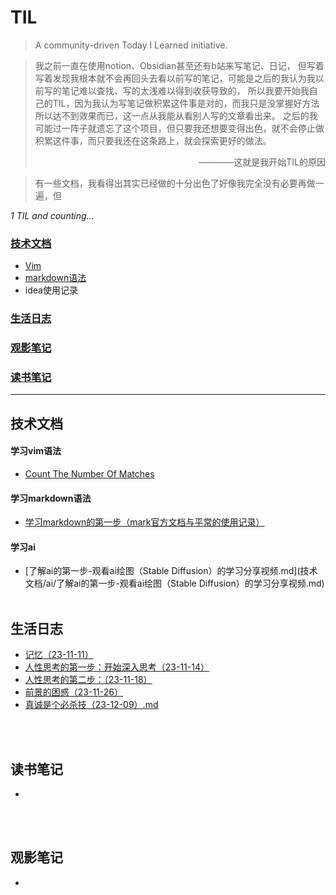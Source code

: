 # TIL

> A community-driven Today I Learned initiative.

> 我之前一直在使用notion、Obsidian甚至还有b站来写笔记、日记，
> 但写着写着发现我根本就不会再回头去看以前写的笔记，可能是之后的我认为我以前写的笔记难以查找、写的太浅难以得到收获导致的，
> 所以我要开始我自己的TIL，因为我认为写笔记做积累这件事是对的，而我只是没掌握好方法所以达不到效果而已，这一点从我能从看别人写的文章看出来。
> 之后的我可能过一阵子就遗忘了这个项目，但只要我还想要变得出色，就不会停止做积累这件事，而只要我还在这条路上，就会探索更好的做法。
> <p align="right">————这就是我开始TIL的原因</p>

> 有一些文档，我看得出其实已经做的十分出色了好像我完全没有必要再做一遍，但

_1 TIL and counting..._


### [技术文档](#技术文档)

- [Vim](#vim)
- [markdown语法](#学习markdown语法)
- idea使用记录

###  [生活日志](#生活日志)
###  [观影笔记](#观影笔记)
###  [读书笔记](#读书笔记)


***
## 技术文档

#### 学习vim语法
- [Count The Number Of Matches](技术文档/vim/count-the-number-of-matches.md)

#### 学习markdown语法  
- [学习markdown的第一步（mark官方文档与平常的使用记录）](技术文档/markdown/学习markdown的第一步（mark官方文档与平常的使用记录）.md)

#### 学习ai 
- [了解ai的第一步-观看ai绘图（Stable Diffusion）的学习分享视频.md](技术文档/ai/了解ai的第一步-观看ai绘图（Stable Diffusion）的学习分享视频.md)
<br><br>

## 生活日志
- [记忆（23-11-11）](生活日志/23-11-11（记忆）.md)
- [人性思考的第一步：开始深入思考（23-11-14）](生活日志/23-11-14（人性思考的第一步：开始深入思考）.md)
- [人性思考的第二步：（23-11-18）](生活日志/23-11-18（人性思考的第二步：）.md)
- [前景的困惑（23-11-26）](生活日志/23-11-26（前景的困惑）.md)
- [真诚是个必杀技（23-12-09）.md](生活日志/23-12-09（真诚是个必杀技）.md)

<br><br>
## 读书笔记
- []()

<br><br>
## 观影笔记
- []()

## 